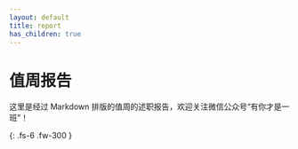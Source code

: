 ```yaml
---
layout: default
title: report
has_children: true
---
```

# 值周报告

这里是经过 Markdown 排版的值周的述职报告，欢迎关注微信公众号“有你才是一班”！

{: .fs-6 .fw-300 }
